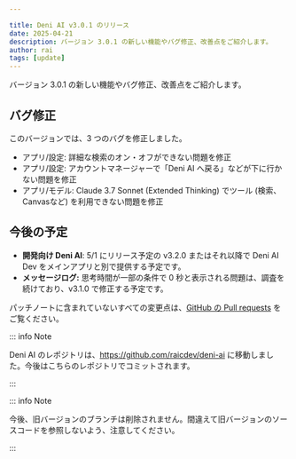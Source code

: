 ```yaml
---

title: Deni AI v3.0.1 のリリース
date: 2025-04-21
description: バージョン 3.0.1 の新しい機能やバグ修正、改善点をご紹介します。
author: rai
tags: [update]
---
```


バージョン 3.0.1 の新しい機能やバグ修正、改善点をご紹介します。

<!-- more -->

## バグ修正

このバージョンでは、3 つのバグを修正しました。

- アプリ/設定: 詳細な検索のオン・オフができない問題を修正
- アプリ/設定: アカウントマネージャーで「Deni AI へ戻る」などが下に行かない問題を修正
- アプリ/モデル: Claude 3.7 Sonnet (Extended Thinking) でツール (検索、Canvasなど) を利用できない問題を修正

## 今後の予定

- **開発向け Deni AI**: 5/1 にリリース予定の v3.2.0 またはそれ以降で Deni AI Dev をメインアプリと別で提供する予定です。
- **メッセージログ:** 思考時間が一部の条件で 0 秒と表示される問題は、調査を続けており、v3.1.0 で修正する予定です。

パッチノートに含まれていないすべての変更点は、[GitHub の Pull requests](https://github.com/raicdev/deni-ai/pull/30) をご覧ください。

::: info Note

Deni AI のレポジトリは、https://github.com/raicdev/deni-ai に移動しました。今後はこちらのレポジトリでコミットされます。

:::

::: info Note

今後、旧バージョンのブランチは削除されません。間違えて旧バージョンのソースコードを参照しないよう、注意してください。

:::
